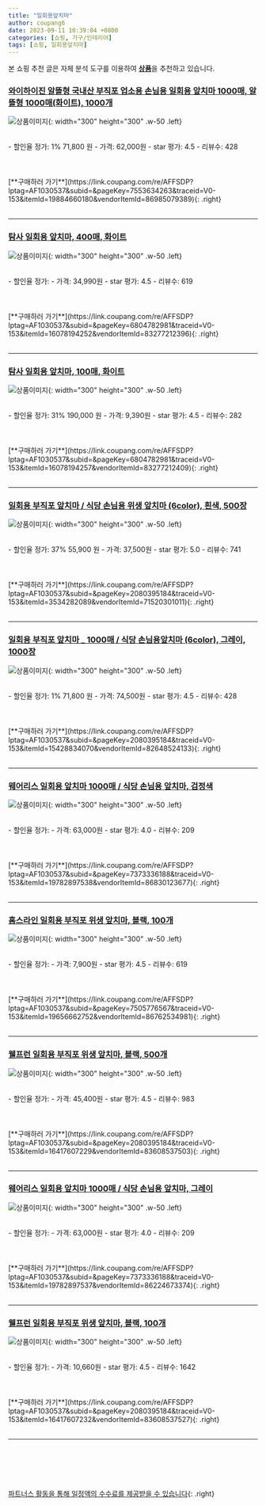 ```yaml
---
title: "일회용앞치마"
author: coupang6
date: 2023-09-11 10:39:04 +0800
categories: [쇼핑, 가구/인테리어]
tags: [쇼핑, 일회용앞치마]
---
```


본 쇼핑 추천 글은 자체 분석 도구를 이용하여 [**상품**](https://link.coupang.com/a/bao1ui)을 추천하고 있습니다.

### [와이하이진 알뜰형 국내산 부직포 업소용 손님용 일회용 앞치마 1000매, 알뜰형 1000매(화이트), 1000개](https://link.coupang.com/re/AFFSDP?lptag=AF1030537&subid=&pageKey=7553634263&traceid=V0-153&itemId=19884660180&vendorItemId=86985079389)

![상품이미지](https://thumbnail7.coupangcdn.com/thumbnails/remote/230x230ex/image/vendor_inventory/7ec5/260ec46bb32bd364a4e854cd2fd4c37656ed411d1a23b46ac0992d3abb3a.jpg){: width="300" height="300" .w-50 .left}


<br>
- 할인율 정가: 1%  71,800   원
- 가격: 62,000원
- star 평가: 4.5
- 리뷰수: 428
<br>
<br>
<br>
<br>
[**구매하러 가기**](https://link.coupang.com/re/AFFSDP?lptag=AF1030537&subid=&pageKey=7553634263&traceid=V0-153&itemId=19884660180&vendorItemId=86985079389){: .right}
<br>
<br>

---

### [탐사 일회용 앞치마, 400매, 화이트](https://link.coupang.com/re/AFFSDP?lptag=AF1030537&subid=&pageKey=6804782981&traceid=V0-153&itemId=16078194252&vendorItemId=83277212396)

![상품이미지](https://thumbnail7.coupangcdn.com/thumbnails/remote/230x230ex/image/retail/images/816798224931275-8c22e3f3-475c-4be7-8588-91dc6c9f362a.jpg){: width="300" height="300" .w-50 .left}


<br>
- 할인율 정가: 
- 가격: 34,990원
- star 평가: 4.5
- 리뷰수: 619
<br>
<br>
<br>
<br>
[**구매하러 가기**](https://link.coupang.com/re/AFFSDP?lptag=AF1030537&subid=&pageKey=6804782981&traceid=V0-153&itemId=16078194252&vendorItemId=83277212396){: .right}
<br>
<br>

---

### [탐사 일회용 앞치마, 100매, 화이트](https://link.coupang.com/re/AFFSDP?lptag=AF1030537&subid=&pageKey=6804782981&traceid=V0-153&itemId=16078194257&vendorItemId=83277212409)

![상품이미지](https://thumbnail8.coupangcdn.com/thumbnails/remote/230x230ex/image/retail/images/8564337758407208-92e4b9f1-752c-4637-8eaf-5ecd138b0329.jpg){: width="300" height="300" .w-50 .left}


<br>
- 할인율 정가: 31%  190,000   원
- 가격: 9,390원
- star 평가: 4.5
- 리뷰수: 282
<br>
<br>
<br>
<br>
[**구매하러 가기**](https://link.coupang.com/re/AFFSDP?lptag=AF1030537&subid=&pageKey=6804782981&traceid=V0-153&itemId=16078194257&vendorItemId=83277212409){: .right}
<br>
<br>

---

### [일회용 부직포 앞치마 / 식당 손님용 위생 앞치마 (6color), 흰색, 500장](https://link.coupang.com/re/AFFSDP?lptag=AF1030537&subid=&pageKey=2080395184&traceid=V0-153&itemId=3534282089&vendorItemId=71520301011)

![상품이미지](https://thumbnail9.coupangcdn.com/thumbnails/remote/230x230ex/image/vendor_inventory/cc5d/d93f1c9b6281d7ceb1b7c69458bad54c4bcb2153d7e6dd062dd39420d36f.jpg){: width="300" height="300" .w-50 .left}


<br>
- 할인율 정가: 37%  55,900   원
- 가격: 37,500원
- star 평가: 5.0
- 리뷰수: 741
<br>
<br>
<br>
<br>
[**구매하러 가기**](https://link.coupang.com/re/AFFSDP?lptag=AF1030537&subid=&pageKey=2080395184&traceid=V0-153&itemId=3534282089&vendorItemId=71520301011){: .right}
<br>
<br>

---

### [일회용 부직포 앞치마 _ 1000매 / 식당 손님용앞치마 (6color), 그레이, 1000장](https://link.coupang.com/re/AFFSDP?lptag=AF1030537&subid=&pageKey=2080395184&traceid=V0-153&itemId=15428834070&vendorItemId=82648524133)

![상품이미지](https://thumbnail9.coupangcdn.com/thumbnails/remote/230x230ex/image/vendor_inventory/cc5d/d93f1c9b6281d7ceb1b7c69458bad54c4bcb2153d7e6dd062dd39420d36f.jpg){: width="300" height="300" .w-50 .left}


<br>
- 할인율 정가: 1%  71,800   원
- 가격: 74,500원
- star 평가: 4.5
- 리뷰수: 428
<br>
<br>
<br>
<br>
[**구매하러 가기**](https://link.coupang.com/re/AFFSDP?lptag=AF1030537&subid=&pageKey=2080395184&traceid=V0-153&itemId=15428834070&vendorItemId=82648524133){: .right}
<br>
<br>

---

### [웨어리스 일회용 앞치마 1000매 / 식당 손님용 앞치마, 검정색](https://link.coupang.com/re/AFFSDP?lptag=AF1030537&subid=&pageKey=7373336188&traceid=V0-153&itemId=19782897538&vendorItemId=86830123677)

![상품이미지](https://thumbnail6.coupangcdn.com/thumbnails/remote/230x230ex/image/vendor_inventory/8aba/8a9e152fcf4d854b2da437107fc9ebecb38a9b30d468bc4062b62d5c563c.jpg){: width="300" height="300" .w-50 .left}


<br>
- 할인율 정가: 
- 가격: 63,000원
- star 평가: 4.0
- 리뷰수: 209
<br>
<br>
<br>
<br>
[**구매하러 가기**](https://link.coupang.com/re/AFFSDP?lptag=AF1030537&subid=&pageKey=7373336188&traceid=V0-153&itemId=19782897538&vendorItemId=86830123677){: .right}
<br>
<br>

---

### [홈스라인 일회용 부직포 위생 앞치마, 블랙, 100개](https://link.coupang.com/re/AFFSDP?lptag=AF1030537&subid=&pageKey=7505776567&traceid=V0-153&itemId=19656662752&vendorItemId=86762534981)

![상품이미지](https://thumbnail10.coupangcdn.com/thumbnails/remote/230x230ex/image/retail/images/2023/08/02/13/0/21ff2071-d279-43a4-bfb0-f8b72c8e129c.png){: width="300" height="300" .w-50 .left}


<br>
- 할인율 정가: 
- 가격: 7,900원
- star 평가: 4.5
- 리뷰수: 619
<br>
<br>
<br>
<br>
[**구매하러 가기**](https://link.coupang.com/re/AFFSDP?lptag=AF1030537&subid=&pageKey=7505776567&traceid=V0-153&itemId=19656662752&vendorItemId=86762534981){: .right}
<br>
<br>

---

### [웰프런 일회용 부직포 위생 앞치마, 블랙, 500개](https://link.coupang.com/re/AFFSDP?lptag=AF1030537&subid=&pageKey=2080395184&traceid=V0-153&itemId=16417607229&vendorItemId=83608537503)

![상품이미지](https://thumbnail6.coupangcdn.com/thumbnails/remote/230x230ex/image/retail/images/2022/10/25/10/9/a1ed00c2-43f3-44d0-9096-9c548b272bd7.jpg){: width="300" height="300" .w-50 .left}


<br>
- 할인율 정가: 
- 가격: 45,400원
- star 평가: 4.5
- 리뷰수: 983
<br>
<br>
<br>
<br>
[**구매하러 가기**](https://link.coupang.com/re/AFFSDP?lptag=AF1030537&subid=&pageKey=2080395184&traceid=V0-153&itemId=16417607229&vendorItemId=83608537503){: .right}
<br>
<br>

---

### [웨어리스 일회용 앞치마 1000매 / 식당 손님용 앞치마, 그레이](https://link.coupang.com/re/AFFSDP?lptag=AF1030537&subid=&pageKey=7373336188&traceid=V0-153&itemId=19782897537&vendorItemId=86224673374)

![상품이미지](https://thumbnail9.coupangcdn.com/thumbnails/remote/230x230ex/image/vendor_inventory/4916/e5c8495b66fcbc60c59f3b29c1fef071f08f4d4377436b359e7321577be5.jpg){: width="300" height="300" .w-50 .left}


<br>
- 할인율 정가: 
- 가격: 63,000원
- star 평가: 4.0
- 리뷰수: 209
<br>
<br>
<br>
<br>
[**구매하러 가기**](https://link.coupang.com/re/AFFSDP?lptag=AF1030537&subid=&pageKey=7373336188&traceid=V0-153&itemId=19782897537&vendorItemId=86224673374){: .right}
<br>
<br>

---

### [웰프런 일회용 부직포 위생 앞치마, 블랙, 100개](https://link.coupang.com/re/AFFSDP?lptag=AF1030537&subid=&pageKey=2080395184&traceid=V0-153&itemId=16417607232&vendorItemId=83608537527)

![상품이미지](https://thumbnail9.coupangcdn.com/thumbnails/remote/230x230ex/image/retail/images/2022/10/25/10/4/f5231534-f065-4f35-bf60-2861a9670831.jpg){: width="300" height="300" .w-50 .left}


<br>
- 할인율 정가: 
- 가격: 10,660원
- star 평가: 4.5
- 리뷰수: 1642
<br>
<br>
<br>
<br>
[**구매하러 가기**](https://link.coupang.com/re/AFFSDP?lptag=AF1030537&subid=&pageKey=2080395184&traceid=V0-153&itemId=16417607232&vendorItemId=83608537527){: .right}
<br>
<br>

---
<br><br><br><br><br> [파트너스 활동을 통해 일정액의 수수료를 제공받을 수 있습니다](https://link.coupang.com/a/bao1ui){: .right}